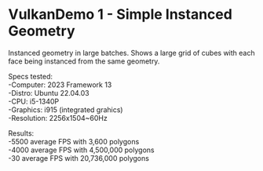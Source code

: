 # VulkanDemo 1 - Simple Instanced Geometry

Instanced geometry in large batches. Shows a large grid of cubes with each face being instanced from the same geometry.  

Specs tested:  
  -Computer: 2023 Framework 13  
  -Distro: Ubuntu 22.04.03  
  -CPU: i5-1340P  
  -Graphics: i915 (integrated grahics)  
  -Resolution: 2256x1504~60Hz  

Results:  
  -5500 average FPS with 3,600 polygons  
  -4000 average FPS with 4,500,000 polygons  
  -30 average FPS with 20,736,000 polygons
